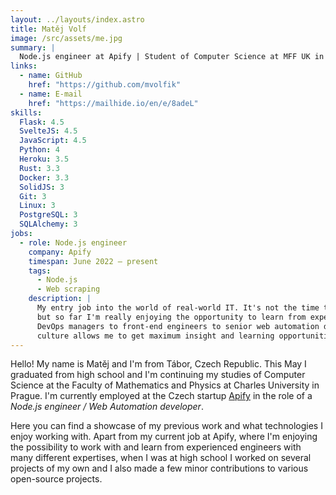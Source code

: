 ```yaml
---
layout: ../layouts/index.astro
title: Matěj Volf
image: /src/assets/me.jpg
summary: |
  Node.js engineer at Apify | Student of Computer Science at MFF UK in Prague | Python, JavaScript and Rust enthusiast
links:
  - name: GitHub
    href: "https://github.com/mvolfik"
  - name: E-mail
    href: "https://mailhide.io/en/e/8adeL"
skills:
  Flask: 4.5
  SvelteJS: 4.5
  JavaScript: 4.5
  Python: 4
  Heroku: 3.5
  Rust: 3.3
  Docker: 3.3
  SolidJS: 3
  Git: 3
  Linux: 3
  PostgreSQL: 3
  SQLAlchemy: 3
jobs:
  - role: Node.js engineer
    company: Apify
    timespan: June 2022 – present
    tags:
      - Node.js
      - Web scraping
    description: |
      My entry job into the world of real-world IT. It's not the time to fully reflect on this job yet,
      but so far I'm really enjoying the opportunity to learn from experienced engineers, from platform
      DevOps managers to front-end engineers to senior web automation devs. The open and free company
      culture allows me to get maximum insight and learning opportunities at this position.
---
```


Hello! My name is Matěj and I'm from Tábor, Czech Republic. This May I graduated from
high school and I'm continuing my studies of Computer Science at the Faculty of
Mathematics and Physics at Charles University in Prague. I'm currently employed at the
Czech startup [Apify](https://apify.com) in the role of a _Node.js engineer / Web
Automation developer_.

Here you can find a showcase of my previous work and what technologies I enjoy working
with. Apart from my current job at Apify, where I'm enjoying the possibility to work
with and learn from experienced engineers with many different expertises, when I was
at high school I worked on several projects of my own and I also made a few minor
contributions to various open-source projects.
